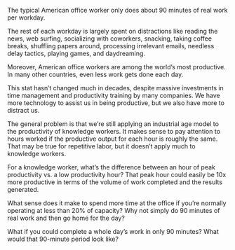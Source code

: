 The typical American office worker only does about 90 minutes of real work per workday.

The rest of each workday is largely spent on distractions like reading the news, web surfing, socializing with coworkers, snacking, taking coffee breaks, shuffling papers around, processing irrelevant emails, needless delay tactics, playing games, and daydreaming.

Moreover, American office workers are among the world’s most productive. In many other countries, even less work gets done each day.

This stat hasn’t changed much in decades, despite massive investments in time management and productivity training by many companies. We have more technology to assist us in being productive, but we also have more to distract us.

The general problem is that we’re still applying an industrial age model to the productivity of knowledge workers. It makes sense to pay attention to hours worked if the productive output for each hour is roughly the same. That may be true for repetitive labor, but it doesn’t apply much to knowledge workers.

For a knowledge worker, what’s the difference between an hour of peak productivity vs. a low productivity hour? That peak hour could easily be 10x more productive in terms of the volume of work completed and the results generated.

What sense does it make to spend more time at the office if you’re normally operating at less than 20% of capacity? Why not simply do 90 minutes of real work and then go home for the day?

What if you could complete a whole day’s work in only 90 minutes? What would that 90-minute period look like?